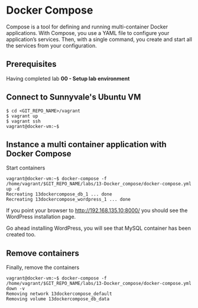 # Docker Compose

Compose is a tool for defining and running multi-container Docker applications. With Compose, you use a YAML file to configure your application’s services. Then, with a single command, you create and start all the services from your configuration.

## Prerequisites

Having completed lab **00 - Setup lab environment**

## Connect to Sunnyvale's Ubuntu VM

```console
$ cd <GIT_REPO_NAME>/vagrant
$ vagrant up
$ vagrant ssh
vagrant@docker-vm:~$ 
```

## Instance a multi container application with Docker Compose

Start containers

```console
vagrant@docker-vm:~$ docker-compose -f /home/vagrant/$GIT_REPO_NAME/labs/13-Docker_compose/docker-compose.yml up -d
Recreating 13dockercompose_db_1 ... done
Recreating 13dockercompose_wordpress_1 ... done
```

If you point your browser to http://192.168.135.10:8000/ you should see the WordPress installation page.

Go ahead installing WordPress, you will see that MySQL container has been created too.

## Remove containers

Finally, remove the containers

```console
vagrant@docker-vm:~$ docker-compose -f /home/vagrant/$GIT_REPO_NAME/labs/13-Docker_compose/docker-compose.yml down -v
Removing network 13dockercompose_default
Removing volume 13dockercompose_db_data
```